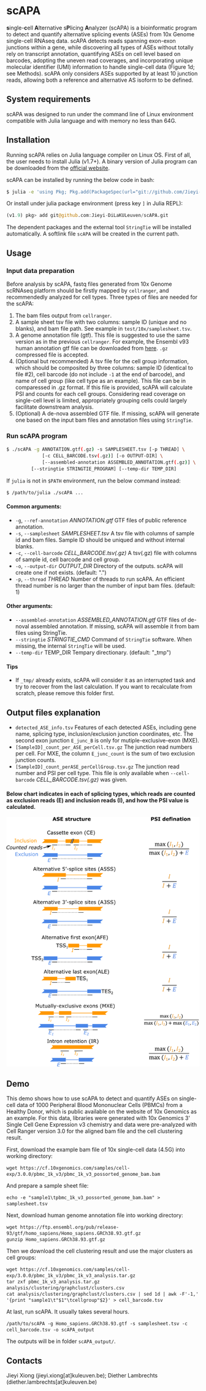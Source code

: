 # scAPA
**s**ingle-**c**ell **A**lternative s**P**licing **A**nalyzer (scAPA) is a bioinformatic program to detect and quantify alternative splicing events (ASEs) from 10x Genome single-cell RNAseq data. scAPA detects reads spanning exon-exon junctions within a gene, while discovering all types of ASEs without totally rely on transcript annotation, quantifying ASEs on cell level based on barcodes,  adopting the uneven read coverages, and incorporating unique molecular identifier (UMI) information to handle single-cell data (Figure 1d; see Methods). scAPA only considers ASEs supported by at least 10 junction reads, allowing both a reference and alternative AS isoform to be defined.

## System requirements
scAPA was designed to run under the command line of Linux environment compatible with Julia language and with memory no less than 64G.

## Installation
Running scAPA relies on Julia language compiler on Linux OS. First of all, the user needs to install Julia (v1.7+). A binary version of Julia program can be downloaded from the [official website](https://julialang.org/downloads/).

scAPA can be installed by running the below code in bash:
```bash
$ julia -e 'using Pkg; Pkg.add(PackageSpec(url="git://github.com/Jieyi-DiLaKULeuven/scAPA.git"))'
```
Or install under julia package environment (press key `]` in Julia REPL):
```julia
(v1.9) pkg> add git@github.com:Jieyi-DiLaKULeuven/scAPA.git
```
The dependent packages and the external tool `StringTie` will be installed automatically. A softlink file `scAPA` will be created in the current path.

## Usage
### Input data preparation
Before analysis by scAPA, fastq files generated from 10x Genome scRNAseq platform should be firstly mapped by `cellranger`, and recommendedly analyzed for cell types. Three types of files are needed for the scAPA:
1. The bam files output from `cellranger`.
2. A sample sheet tsv file with two columns: sample ID (unique and no blanks), and bam file path. See example in `test/10x/samplesheet.tsv`.
3. A genome annotation file (gtf). This file is suggested to use the same version as in the previous `cellranger`. For example, the Ensembl v93 human annotation gtf file can be downloaded from [here](https://ftp.ensembl.org/pub/release-93/gtf/homo_sapiens/Homo_sapiens.GRCh38.93.gtf.gz). `.gz` compressed file is accepted.
4. (Optional but recommended) A tsv file for the cell group information, which should be composited by three columns: sample ID (identical to file #2), cell barcode (do not include `-1` at the end of barcode), and name of cell group (like cell type as an example). This file can be in comparessed in .gz format. If this file is provided, scAPA will calculate PSI and counts for each cell groups. Considering read coverage on single-cell level is limited, appropriately grouping cells could largely facilitate downstream analysis.
5. (Optional) A de-nova assembled GTF file. If missing, scAPA will generate one based on the input bam files and annotation files using `StringTie`.
### Run scAPA program
```bash
$ ./scAPA -g ANNOTATION.gtf(.gz) -s SAMPLESHEET.tsv [-p THREAD] \
      	     [-c CELL_BARCODE.tsv(.gz)] [-o OUTPUT-DIR] \
             [--assembled-annotation ASSEMBLED_ANNOTATION.gtf(.gz)] \
	     [--stringtie STRINGTIE_PROGRAM] [--temp-dir TEMP_DIR]
```
If `julia` is not in `$PATH` environment, run the below command instead:
```bash
$ /path/to/julia ./scAPA ...
```
#### Common arguments:
*  `-g`, `--ref-annotation` _ANNOTATION.gtf_ GTF files of public reference annotation.
*  `-s`, `--samplesheet` _SAMPLESHEET.tsv_
                        A tsv file with columns of sample id and bam files. Sample ID should be uniqued and without internal blanks.
*  `-c`, `--cell-barcode` _CELL_BARCODE.tsv(.gz)_
                        A tsv(.gz) file with columns of sample id, cell barcode and cell group.
*  `-o`, `--output-dir` _OUTPUT_DIR_ Directory of the outputs. scAPA will create one if not exists. (default: ".")
*  `-p`, `--thread` _THREAD_ Number of threads to run scAPA. An efficient thread number is no larger than the number of input bam files. (default: 1)
#### Other arguments:
*  `--assembled-annotation` _ASSEMBLED_ANNOTATION.gtf_  GTF files of de-noval assembled annotation. If missing, scAPA will assemble it from bam files using StringTie.
*  `--stringtie` _STRINGTIE_CMD_ Command of `StringTie` software. When missing, the internal `StringTie` will be used.
*  `--temp-dir` TEMP_DIR Tempary directionary. (default: "_tmp")
#### Tips
* If `_tmp/` already exists, scAPA will consider it as an interrupted task and try to recover from the last calculation. If you want to recalculate from scratch, please remove this folder first.
## Output files explanation
*  `detected_ASE_info.tsv` Features of each detected ASEs, including gene name, splicing type, inclusion/exclusion junction coordinates, etc. The second exon junction `E_junc_B` is only for mutiple-exclusive-exon (MXE).
*  `[SampleID]_count_per_ASE_perCell.tsv.gz`  The junction read numbers per cell. For MXE, the column `E_junc_count` is the sum of two exclusion junction counts.
*  `[SampleID]_count_perASE_perCellGroup.tsv.gz`  The junction read number and PSI per cell type. This file is only available when `--cell-barcode` _CELL_BARCODE.tsv(.gz)_ was given.
#### Below chart indicates in each of splicing types, which reads are counted as exclusion reads (E) and inclusion reads (I), and how the PSI value is calculated.
![](extdata/chart/bitmap.png)
## Demo
This demo shows how to use scAPA to detect and quantify ASEs on single-cell data of 1000 Peripheral Blood Mononuclear Cells (PBMCs) from a Healthy Donor, which is public available on the website of 10x Genomics as an example. For this data, libraries were generated with 10x Genomics 3' Single Cell Gene Expression v3 chemistry and data were pre-analyzed with Cell Ranger version 3.0 for the aligned bam file and the cell clustering result.

First, download the example bam file of 10x single-cell data (4.5G) into working directory:
```
wget https://cf.10xgenomics.com/samples/cell-exp/3.0.0/pbmc_1k_v3/pbmc_1k_v3_possorted_genome_bam.bam
```
And prepare a sample sheet file:
```
echo -e "sample1\tpbmc_1k_v3_possorted_genome_bam.bam" > samplesheet.tsv
```
Next, download human genome annotation file into working directory:
```
wget https://ftp.ensembl.org/pub/release-93/gtf/homo_sapiens/Homo_sapiens.GRCh38.93.gtf.gz
gunzip Homo_sapiens.GRCh38.93.gtf.gz
```
Then we download the cell clustering result and use the major clusters as cell groups:
```
wget https://cf.10xgenomics.com/samples/cell-exp/3.0.0/pbmc_1k_v3/pbmc_1k_v3_analysis.tar.gz
tar zxf pbmc_1k_v3_analysis.tar.gz analysis/clustering/graphclust/clusters.csv
cat analysis/clustering/graphclust/clusters.csv | sed 1d | awk -F'-1,' '{print "sample1\t"$1"\tcellgroup"$2}' > cell_barcode.tsv
```
At last, run scAPA. It usually takes several hours.
```
/path/to/scAPA -g Homo_sapiens.GRCh38.93.gtf -s samplesheet.tsv -c cell_barcode.tsv -o scAPA_output
```
The outputs will be in folder `scAPA_output/`.
## Contacts
Jieyi Xiong (jieyi.xiong[at]kuleuven.be); Diether Lambrechts (diether.lambrechts[at]kuleuven.be)
